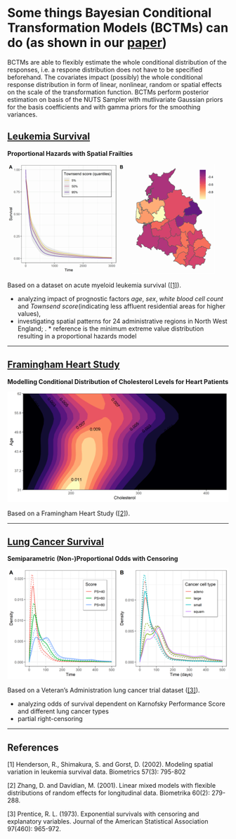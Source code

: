 # Some things Bayesian Conditional Transformation Models (BCTMs) can do (as shown in our [paper](https://arxiv.org/abs/2012.11016))
BCTMs are able to flexibly estimate the whole conditional distribution of the responses, i.e. a respone distribution does not have to be specified beforehand. The covariates impact (possibly) the whole conditional response distribution in form of linear, nonlinear, random or spatial effects on the scale of the transformation function. BCTMs perform posterior estimation on basis of the NUTS Sampler with mutlivariate Gaussian priors for the basis coefficients and with  gamma priors for the smoothing variances.

##  [Leukemia Survival](leukemia)
**Proportional Hazards with Spatial Frailties**

![image](leukemia/leuk_ph.png)


Based on a dataset on acute myeloid leukemia survival ([[1]](#1)).

* analyzing impact of prognostic factors *age*, *sex*, *white blood cell count*  and *Townsend score*(indicating less affluent residential areas for higher values), 
* investigating spatial patterns for 24 administrative regions in North West England; . * reference is the minimum extreme value distribution resulting in a proportional hazards model

---

##  [Framingham Heart Study](framingham)
**Modelling Conditional Distribution of Cholesterol Levels for Heart Patients**

![image](framingham/fram_contours.png)

Based on a Framingham Heart Study ([[2]](#2)).

---

##  [Lung Cancer Survival](veteran)
**Semiparametric (Non-)Proportional Odds with Censoring**

![image](veteran/vet_densities.png)

Based on a Veteran’s Administration lung cancer trial dataset ([[3]](#3)).

* analyzing odds of survival dependent on Karnofsky Performance Score and different lung cancer types
* partial right-censoring

---

## References

<a id="1">[1]</a>
Henderson, R., Shimakura, S. and Gorst, D. (2002).
Modeling spatial variation in leukemia survival data.
Biometrics 57(3): 795-802

<a id="2">[2]</a>
Zhang, D. and Davidian, M. (2001).
Linear mixed models with flexible distributions of random effects for
longitudinal data.
Biometrika 60(2): 279-288.

<a id="3">[3]</a>
Prentice, R. L. (1973).
Exponential survivals with censoring and explanatory variables.
Journal of the American Statistical Association 97(460): 965-972.
